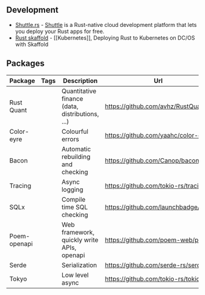 ## Development

- [Shuttle.rs](https://github.com/shuttle-hq/shuttle) - [Shuttle](https://www.shuttle.rs/) is a Rust-native cloud development platform that lets you deploy your Rust apps for free.
- [Rust skaffold](https://github.com/shaneutt/dcos-k8s-rust-skaffold-demo) - [[Kubernetes]], Deploying Rust to Kubernetes on DC/OS with Skaffold

## Packages

| Package      | Tags | Description                                     | Url                                 |
| ------------ | ---- | ----------------------------------------------- | ----------------------------------- |
| Rust Quant   |      | Quantitative finance (data, distributions, ...) | https://github.com/avhz/RustQuant   |
| Color-eyre   |      | Colourful errors                                | https://github.com/yaahc/color-eyre |
| Bacon        |      | Automatic rebuilding and checking               | https://github.com/Canop/bacon      |
| Tracing      |      | Async logging                                   | https://github.com/tokio-rs/tracing |
| SQLx         |      | Compile time SQL checking                       | https://github.com/launchbadge/sqlx |
| Poem-openapi |      | Web framework, quickly write APIs, openapi      | https://github.com/poem-web/poem    |
| Serde        |      | Serialization                                   | https://github.com/serde-rs/serde   |
| Tokyo        |      | Low level async                                 | https://github.com/tokio-rs/tokio   |
